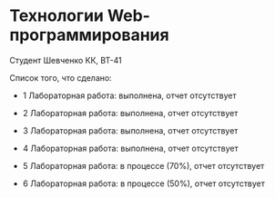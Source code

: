 # Технологии Web-программирования
Студент Шевченко КК, ВТ-41

Список того, что сделано:

- 1 Лабораторная работа: выполнена, отчет отсутствует

- 2 Лабораторная работа: выполнена, отчет отсутствует

- 3 Лабораторная работа: выполнена, отчет отсутствует

- 4 Лабораторная работа: выполнена, отчет отсутствует

- 5 Лабораторная работа: в процессе (70%), отчет отсутствует

- 6 Лабораторная работа: в процессе (50%), отчет отсутствует
